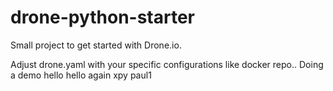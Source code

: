 # drone-python-starter
Small project to get started with Drone.io.

Adjust drone.yaml with your specific configurations like docker repo..
Doing a demo
hello
hello again
xpy
paul1
